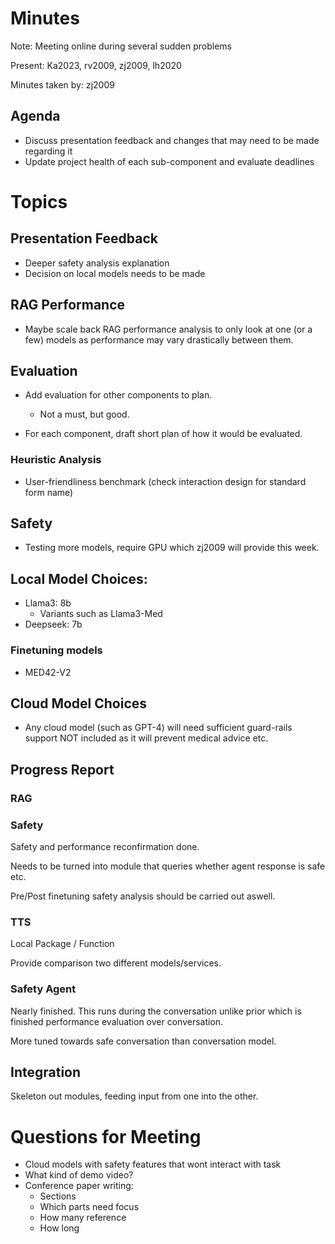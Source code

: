 # Minutes

Note: Meeting online during several sudden problems

Present: Ka2023, rv2009, zj2009, lh2020

Minutes taken by: zj2009

## Agenda

- Discuss presentation feedback and changes that may need to be made regarding it
- Update project health of each sub-component and evaluate deadlines

# Topics

## Presentation Feedback

- Deeper safety analysis explanation
- Decision on local models needs to be made

## RAG Performance

- Maybe scale back RAG performance analysis to only look at one (or a few) models as performance may vary drastically between them.

## Evaluation

- Add evaluation for other components to plan.
  - Not a must, but good.

- For each component, draft short plan of how it would be evaluated.

### Heuristic Analysis

- User-friendliness benchmark (check interaction design for standard form name)

## Safety

- Testing more models, require GPU which zj2009 will provide this week.

## Local Model Choices:

- Llama3: 8b
  - Variants such as Llama3-Med
- Deepseek: 7b

### Finetuning models

- MED42-V2

## Cloud Model Choices

- Any cloud model (such as GPT-4) will need sufficient guard-rails support NOT included as it will prevent medical advice etc.

## Progress Report

### RAG

### Safety

Safety and performance reconfirmation done.

Needs to be turned into module that queries whether agent response is safe etc.

Pre/Post finetuning safety analysis should be carried out aswell.

### TTS

Local Package / Function

Provide comparison two different models/services.

### Safety Agent

Nearly finished. This runs during the conversation unlike prior which is finished performance evaluation over conversation.

More tuned towards safe conversation than conversation model.

## Integration

Skeleton out modules, feeding input from one into the other.

# Questions for Meeting

- Cloud models with safety features that wont interact with task
- What kind of demo video?
- Conference paper writing:
  - Sections
  - Which parts need focus
  - How many reference
  - How long




